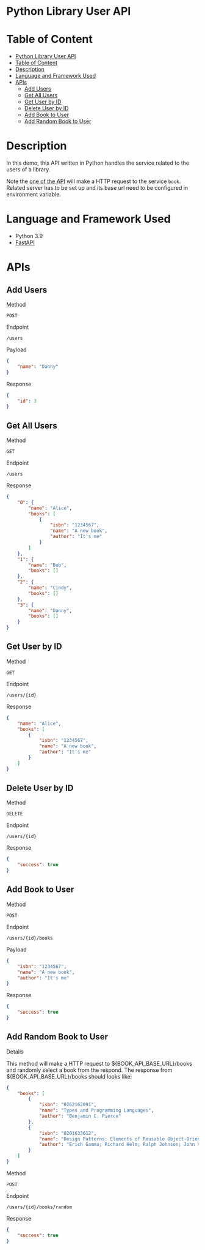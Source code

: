 # Python Library User API

# Table of Content

- [Python Library User API](#python-library-user-api)
- [Table of Content](#table-of-content)
- [Description](#description)
- [Language and Framework Used](#language-and-framework-used)
- [APIs](#apis)
  - [Add Users](#add-users)
  - [Get All Users](#get-all-users)
  - [Get User by ID](#get-user-by-id)
  - [Delete User by ID](#delete-user-by-id)
  - [Add Book to User](#add-book-to-user)
  - [Add Random Book to User](#add-random-book-to-user)

# Description

In this demo, this API written in Python handles the service related to the users of a library.

Note the [one of the API](#add-random-book-to-user) will make a HTTP request to the service `book`. Related server has to be set up and its base url need to be configured in environment variable. 

# Language and Framework Used

- Python 3.9
- [FastAPI](https://fastapi.tiangolo.com/)

# APIs

## Add Users

Method

	POST

Endpoint

	/users

Payload

```json
{
	"name": "Danny"
}
```

Response

```json
{
	"id": 3
}
```

## Get All Users

Method

	GET

Endpoint

	/users

Response

```json
{
    "0": {
        "name": "Alice",
        "books": [
            {
                "isbn": "1234567",
                "name": "A new book",
                "author": "It's me"
            }
        ]
    },
    "1": {
        "name": "Bob",
        "books": []
    },
    "2": {
        "name": "Cindy",
        "books": []
    },
    "3": {
        "name": "Danny",
        "books": []
    }
}
```

## Get User by ID

Method

	GET

Endpoint

	/users/{id}

Response

```json
{
    "name": "Alice",
    "books": [
        {
            "isbn": "1234567",
            "name": "A new book",
            "author": "It's me"
        }
    ]
}
```

## Delete User by ID

Method

	DELETE

Endpoint

	/users/{id}

Response

```json
{
	"success": true
}
```

## Add Book to User

Method

	POST

Endpoint

	/users/{id}/books

Payload

```json
{
    "isbn": "1234567",
    "name": "A new book",
    "author": "It's me"
}
```

Response

```json
{
	"success": true
}
```

## Add Random Book to User

Details

This method will make a HTTP request to ${BOOK_API_BASE_URL}/books and randomly select a book from the respond.
The response from ${BOOK_API_BASE_URL}/books should looks like:
```json
{
    "books": [
        {
            "isbn": "0262162091",
            "name": "Types and Programming Languages",
            "author": "Benjamin C. Pierce"
        },
        {
            "isbn": "0201633612",
            "name": "Design Patterns: Elements of Reusable Object-Oriented Software",
            "author": "Erich Gamma; Richard Helm; Ralph Johnson; John Vlissides"
        }
    ]
}
```

Method

    POST

Endpoint

    /users/{id}/books/random

Response

```json
{
    "success": true
}
```
